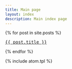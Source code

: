 ```yaml
---
title: Main page
layout: index
description: Main index page
---
```


{% for post in site.posts %}
<pre><a href="{{ post.url | prepend: site.baseurl }}">{{ post.title }}</a></pre>
{% endfor %}


{% include atom.tpl %}
